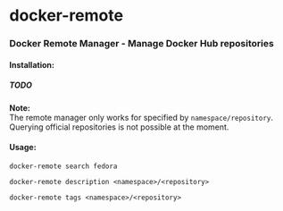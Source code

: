 # docker-remote

### Docker Remote Manager - Manage Docker Hub repositories

#### Installation:

##### TODO

**Note:** <br>
The remote manager only works for specified by `namespace/repository`. <br>
Querying official repositories is not possible at the moment.


#### Usage:

`docker-remote search fedora`

`docker-remote description <namespace>/<repository>`

`docker-remote tags <namespace>/<repository>`
